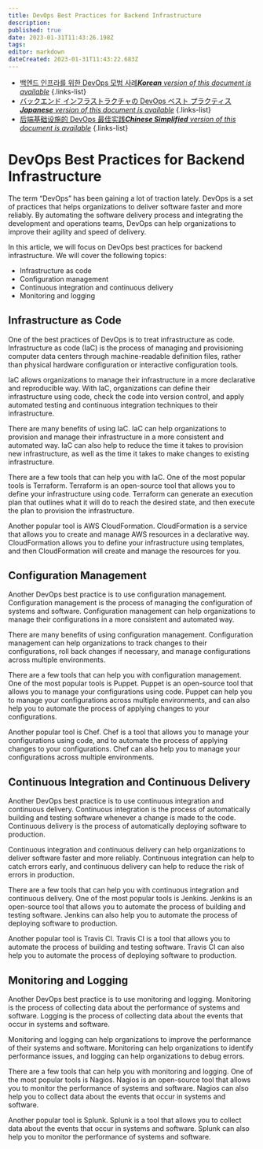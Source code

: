 ```yaml
---
title: DevOps Best Practices for Backend Infrastructure
description: 
published: true
date: 2023-01-31T11:43:26.198Z
tags: 
editor: markdown
dateCreated: 2023-01-31T11:43:22.683Z
---
```


- [백엔드 인프라를 위한 DevOps 모범 사례***Korean** version of this document is available*](/ko/Knowledge-base/Backend/devops-best-practices-for-backend-infrastructure)
{.links-list}
- [バックエンド インフラストラクチャの DevOps ベスト プラクティス***Japanese** version of this document is available*](/ja/Knowledge-base/Backend/devops-best-practices-for-backend-infrastructure)
{.links-list}
- [后端基础设施的 DevOps 最佳实践***Chinese Simplified** version of this document is available*](/zh/Knowledge-base/Backend/devops-best-practices-for-backend-infrastructure)
{.links-list}



# DevOps Best Practices for Backend Infrastructure

The term “DevOps” has been gaining a lot of traction lately. DevOps is a set of practices that helps organizations to deliver software faster and more reliably. By automating the software delivery process and integrating the development and operations teams, DevOps can help organizations to improve their agility and speed of delivery.

In this article, we will focus on DevOps best practices for backend infrastructure. We will cover the following topics:

- Infrastructure as code
- Configuration management
- Continuous integration and continuous delivery
- Monitoring and logging

## Infrastructure as Code

One of the best practices of DevOps is to treat infrastructure as code. Infrastructure as code (IaC) is the process of managing and provisioning computer data centers through machine-readable definition files, rather than physical hardware configuration or interactive configuration tools.

IaC allows organizations to manage their infrastructure in a more declarative and reproducible way. With IaC, organizations can define their infrastructure using code, check the code into version control, and apply automated testing and continuous integration techniques to their infrastructure.

There are many benefits of using IaC. IaC can help organizations to provision and manage their infrastructure in a more consistent and automated way. IaC can also help to reduce the time it takes to provision new infrastructure, as well as the time it takes to make changes to existing infrastructure.

There are a few tools that can help you with IaC. One of the most popular tools is Terraform. Terraform is an open-source tool that allows you to define your infrastructure using code. Terraform can generate an execution plan that outlines what it will do to reach the desired state, and then execute the plan to provision the infrastructure.

Another popular tool is AWS CloudFormation. CloudFormation is a service that allows you to create and manage AWS resources in a declarative way. CloudFormation allows you to define your infrastructure using templates, and then CloudFormation will create and manage the resources for you.

## Configuration Management

Another DevOps best practice is to use configuration management. Configuration management is the process of managing the configuration of systems and software. Configuration management can help organizations to manage their configurations in a more consistent and automated way.

There are many benefits of using configuration management. Configuration management can help organizations to track changes to their configurations, roll back changes if necessary, and manage configurations across multiple environments.

There are a few tools that can help you with configuration management. One of the most popular tools is Puppet. Puppet is an open-source tool that allows you to manage your configurations using code. Puppet can help you to manage your configurations across multiple environments, and can also help you to automate the process of applying changes to your configurations.

Another popular tool is Chef. Chef is a tool that allows you to manage your configurations using code, and to automate the process of applying changes to your configurations. Chef can also help you to manage your configurations across multiple environments.

## Continuous Integration and Continuous Delivery

Another DevOps best practice is to use continuous integration and continuous delivery. Continuous integration is the process of automatically building and testing software whenever a change is made to the code. Continuous delivery is the process of automatically deploying software to production.

Continuous integration and continuous delivery can help organizations to deliver software faster and more reliably. Continuous integration can help to catch errors early, and continuous delivery can help to reduce the risk of errors in production.

There are a few tools that can help you with continuous integration and continuous delivery. One of the most popular tools is Jenkins. Jenkins is an open-source tool that allows you to automate the process of building and testing software. Jenkins can also help you to automate the process of deploying software to production.

Another popular tool is Travis CI. Travis CI is a tool that allows you to automate the process of building and testing software. Travis CI can also help you to automate the process of deploying software to production.

## Monitoring and Logging

Another DevOps best practice is to use monitoring and logging. Monitoring is the process of collecting data about the performance of systems and software. Logging is the process of collecting data about the events that occur in systems and software.

Monitoring and logging can help organizations to improve the performance of their systems and software. Monitoring can help organizations to identify performance issues, and logging can help organizations to debug errors.

There are a few tools that can help you with monitoring and logging. One of the most popular tools is Nagios. Nagios is an open-source tool that allows you to monitor the performance of systems and software. Nagios can also help you to collect data about the events that occur in systems and software.

Another popular tool is Splunk. Splunk is a tool that allows you to collect data about the events that occur in systems and software. Splunk can also help you to monitor the performance of systems and software.